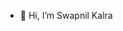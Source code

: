 - 👋 Hi, I’m Swapnil Kalra

<!---
swap2896/swap2896 is a ✨ special ✨ repository because its `README.md` (this file) appears on your GitHub profile.
You can click the Preview link to take a look at your changes.
--->
